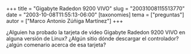 +++
title = "Gigabyte Radedon 9200 VIVO"
slug = "20031008115513770"
date = "2003-10-08T11:55:13-06:00"
[taxonomies]
tema = ["preguntas"]
autor = ["Marco Antonio Zúñiga Martínez"]
+++

¿Alguien ha probado la tarjeta de video Gigabyte Radedon 9200 VIVO en
alguna versión de Linux? ¿Algún sitio dónde descargar el controlador?
¿algún comenario acerca de esa tarjeta?

